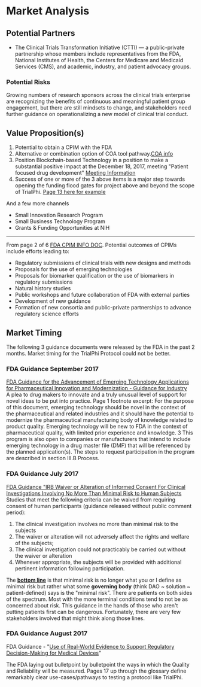 # Market Analysis

## Potential Partners

* The Clinical Trials Transformation Initiative (CTTI) — a public-private partnership whose members include representatives from the FDA, National Institutes of Health, the Centers for Medicare and Medicaid Services (CMS), and academic, industry, and patient advocacy groups.

### Potential Risks

Growing numbers of research sponsors across the clinical trials enterprise are recognizing the benefits of continuous and meaningful patient group engagement, but there are still mindsets to change, and stakeholders need further guidance on operationalizing a new model of clinical trial conduct.

## Value Proposition(s)

1. Potential to obtain a CPIM with the FDA
2. Alternative or combination option of COA tool pathway.[COA info](https://www.fda.gov/Drugs/DevelopmentApprovalProcess/DrugDevelopmentToolsQualificationProgram/ucm284077.htm)
3. Position Blockchain-based Technology in a position to make a substantial positive impact at the December 18, 2017, meeting "Patient focused drug development"  [Meeting Information](https://www.eventbrite.com/e/patient-focused-drug-development-collecting-comprehensive-representative-input-tickets-8952600469)
4. Success of one or more of the 3 above items is a major step towards opening the funding flood gates for project above and beyond the scope of TrialPhi. [Page 13 here for example](https://www.eventbrite.com/e/patient-focused-drug-development-collecting-comprehensive-representative-input-tickets-8952600469)

And a few more channels  
* Small Innovation Research Program
* Small Business Technology Program
* Grants & Funding Opportunities at NIH

----
From page 2 of 6 [FDA CPIM INFO DOC](https://www.fda.gov/downloads/AboutFDA/CentersOffices/OfficeofMedicalProductsandTobacco/CDER/ManualofPoliciesProcedures/UCM422216.pdf).
Potential outcomes of CPIMs include efforts leading to:

* Regulatory submissions of clinical trials with new designs and methods
* Proposals for the use of emerging technologies
* Proposals for biomarker qualification or the use of biomarkers in regulatory submissions
* Natural history studies
* Public workshops and future collaboration of FDA with external parties
* Development of new guidance
* Formation of new consortia and public-private partnerships to advance regulatory science efforts

## Market Timing

The following 3 guidance documents were released by the FDA in the past 2 months. Market timing for the TrialPhi Protocol could not be better.

### FDA Guidance September 2017

[FDA Guidance for the Advancement of Emerging Technology Applications for Pharmaceutical Innovation and Modernization - Guidance for Industry](https://www.fda.gov/ucm/groups/fdagov-public/@fdagov-drugs-gen/documents/document/ucm478821.pdf)  
A plea to drug makers to innovate and a truly unusual level of support for novel ideas to be put into practice. Page 1 footnote excerpt: For the purpose of this document, emerging technology should be novel in the context of the pharmaceutical and related industries and it should have the potential to modernize the pharmaceutical manufacturing body of knowledge related to product quality. Emerging technology will be new to FDA in the context of pharmaceutical quality, with limited prior experience and knowledge. 3 This program is also open to companies or manufacturers that intend to include emerging technology in a drug master file (DMF) that will be referenced by the planned application(s). The steps to request participation in the program are described in section III.B Process.

### FDA Guidance July 2017
[FDA Guidance "IRB Waiver or Alteration of Informed Consent For Clinical Investigations Involving No More Than Minimal Risk to Human Subjects](https://www.fda.gov/downloads/RegulatoryInformation/Guidances/UCM566948.pdf)  
Studies that meet the following criteria can be waived from requiring consent of human participants (guidance released without public comment period):

1. The clinical investigation involves no more than minimal risk to the subjects
1. The waiver or alteration will not adversely affect the rights and welfare of the subjects;
1. The clinical investigation could not practicably be carried out without the waiver or alteration
1. Whenever appropriate, the subjects will be provided with additional pertinent information following participation.

The **<u>bottom line</u>** is that minimal risk is no longer what you or I define as minimal risk but rather what some **governing body** (think DAO ~ solution ~ patient-defined) says is the "minimal risk". There are patients on both sides of the spectrum. Most with the more terminal conditions tend to not be as concerned about risk. This guidance in the hands of those who aren't putting patients first can be dangerous. Fortunately, there are very few stakeholders involved that might think along those lines.

### FDA Guidance August 2017

FDA Guidance - "[Use of Real-World Evidence to Support Regulatory Decision-Making for Medical Devices</span>](https://www.fda.gov/downloads/medicaldevices/deviceregulationandguidance/guidancedocuments/ucm513027.pdf)"

The FDA laying out bulletpoint by bulletpoint the ways in which the Quality and Reliability will be measured. Pages 17 up through the glossary define remarkably clear use-cases/pathways to testing a protocol like TrialPhi.